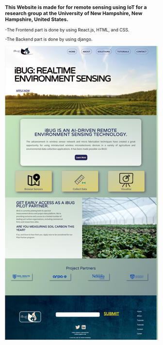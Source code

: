 ### This Website is made for for remote sensing using IoT for a research group at the University of New Hampshire, New Hampshire, United States.


-The Frontend part is done by using React.js, HTML, and CSS.

-The Backend part is done by using django.

![Alt text](https://github.com/syma-afsha/IoT_website/blob/main/iot_website_view.png)


